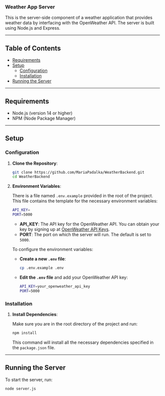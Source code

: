 ### Weather App Server

This is the server-side component of a weather application that provides weather data by interfacing with the OpenWeather API. The server is built using Node.js and Express.

---

## Table of Contents

- [Requirements](#requirements)
- [Setup](#setup)
  - [Configuration](#configuration)
  - [Installation](#installation)
- [Running the Server](#running-the-server)

---

## Requirements

- Node.js (version 14 or higher)
- NPM (Node Package Manager)

---

## Setup

### Configuration

1. **Clone the Repository**:

   ```bash
   git clone https://github.com/MariaPadalka/WeatherBackend.git
   cd WeatherBackend
   ```

2. **Environment Variables**:

   There is a file named `.env.example` provided in the root of the project. This file contains the template for the necessary environment variables:

   ```bash
   API_KEY=
   PORT=5000
   ```

   - **API_KEY**: The API key for the OpenWeather API. You can obtain your key by signing up at [OpenWeather API Keys](https://home.openweathermap.org/api_keys).
   - **PORT**: The port on which the server will run. The default is set to `5000`.

   To configure the environment variables:

   - **Create a new `.env` file**:

     ```bash
     cp .env.example .env
     ```

   - **Edit the `.env` file** and add your OpenWeather API key:
     ```bash
     API_KEY=your_openweather_api_key
     PORT=5000
     ```

### Installation

1. **Install Dependencies**:

   Make sure you are in the root directory of the project and run:

   ```bash
   npm install
   ```

   This command will install all the necessary dependencies specified in the `package.json` file.

---

## Running the Server

To start the server, run:

```bash
node server.js
```
